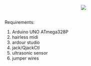 <p align="center">
  <a href="https://www.youtube.com/watch?v=JpBcwtLprp4">
    <img src="https://chironhealth.com/wp-content/uploads/2016/06/Watch-Demo-Video-Orange.png">
  </a>
</p>

<br>Requirements:
  1. Arduino UNO ATmega328P
  2. hairless midi
  3. ardour studio
  4. jack/QjackCtl
  5. ultrasonic sensor
  6. jumper wires
